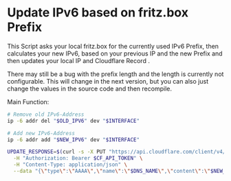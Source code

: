 # Update IPv6 based on fritz.box Prefix

This Script asks your local fritz.box for the currently used IPv6 Prefix, then calculates your new IPv6, based on your previous IP and the new Prefix and then updates your local IP and Cloudflare Record .

There may still be a bug with the prefix length and the length is currently not configurable.
This will change in the next version, but you can also just change the values in the source code and then recompile.

Main Function:
```bash
# Remove old IPv6-Address
ip -6 addr del "$OLD_IPV6" dev "$INTERFACE"

# Add new IPv6-Address
ip -6 addr add "$NEW_IPV6" dev "$INTERFACE"

UPDATE_RESPONSE=$(curl -s -X PUT "https://api.cloudflare.com/client/v4/zones/$CF_ZONE_ID/dns_records/$RECORD_ID" \
  -H "Authorization: Bearer $CF_API_TOKEN" \
  -H "Content-Type: application/json" \
  --data "{\"type\":\"AAAA\",\"name\":\"$DNS_NAME\",\"content\":\"$NEW_IP\",\"ttl\":120,\"proxied\":false}")
```
